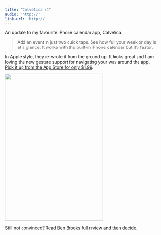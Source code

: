 ```yaml
---
title: "Calvetica v4"
audio: 'http://'
link-url: 'http://'
---
```

<p>An update to my favourite iPhone calendar app, Calvetica.</p>
<blockquote><p>Add an event in just two quick taps. See how full your week or day is at a glance. It works with the built-in iPhone calendar but it’s faster.</p></blockquote>
<p>In Apple style, they re-wrote it from the ground up. It looks great and I am loving the new gesture support for navigating your way around the app. <a href="http://click.linksynergy.com/fs-bin/stat?id=6PFrOqNV4B8&offerid=146261&type=3&subid=0&tmpid=1826&RD_PARM1=http%253A%252F%252Fitunes.apple.com%252Fca%252Fapp%252Fcalvetica-calendar%252Fid385862462%253Fmt%253D8%2526uo%253D4%2526partnerId%253D30" target="itunes_store">Pick it up from the App Store for only $1.99</a>.</p>
<p><img src="https://chrisenns.com/wp-content/uploads/2011/07/screen.png" alt="" title="Calvetica" width="320" height="480" class="aligncenter size-full wp-image-19608" /></p>
<p>Still not convinced? Read <a href="http://brooksreview.net/2011/07/calvetica-4/">Ben Brooks full review and then decide</a>.</p>
